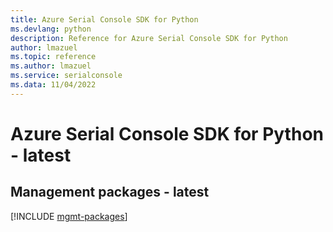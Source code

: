 ```yaml
---
title: Azure Serial Console SDK for Python
ms.devlang: python
description: Reference for Azure Serial Console SDK for Python
author: lmazuel
ms.topic: reference
ms.author: lmazuel
ms.service: serialconsole
ms.data: 11/04/2022
---
```

# Azure Serial Console SDK for Python - latest

## Management packages - latest
[!INCLUDE [mgmt-packages](serial-console-mgmt-index.md)]